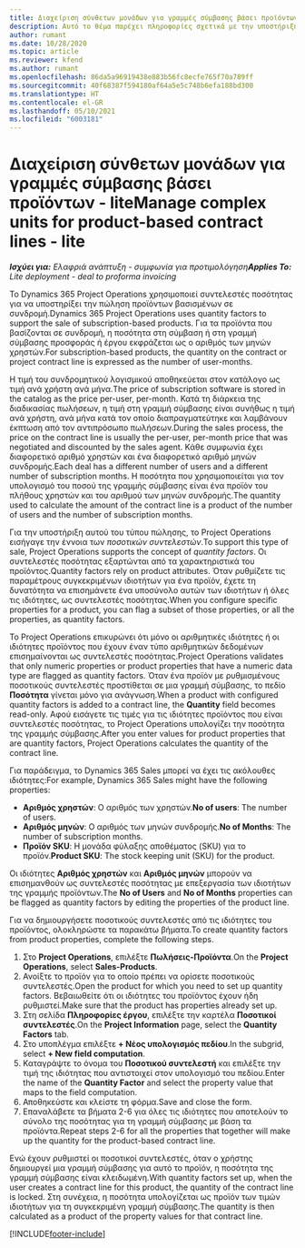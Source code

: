 ```yaml
---
title: Διαχείριση σύνθετων μονάδων για γραμμές σύμβασης βάσει προϊόντων - lite
description: Αυτό το θέμα παρέχει πληροφορίες σχετικά με την υποστήριξη της πώλησης προϊόντων που βασίζονται σε συνδρομή.
author: rumant
ms.date: 10/28/2020
ms.topic: article
ms.reviewer: kfend
ms.author: rumant
ms.openlocfilehash: 86da5a96919438e883b56fc8ecfe765f70a789ff
ms.sourcegitcommit: 40f68387f594180af64a5e5c748b6efa188bd300
ms.translationtype: HT
ms.contentlocale: el-GR
ms.lasthandoff: 05/10/2021
ms.locfileid: "6003181"
---
```

# <a name="manage-complex-units-for-product-based-contract-lines---lite"></a><span data-ttu-id="8196a-103">Διαχείριση σύνθετων μονάδων για γραμμές σύμβασης βάσει προϊόντων - lite</span><span class="sxs-lookup"><span data-stu-id="8196a-103">Manage complex units for product-based contract lines - lite</span></span>

<span data-ttu-id="8196a-104">_**Ισχύει για:** Ελαφριά ανάπτυξη - συμφωνία για προτιμολόγηση_</span><span class="sxs-lookup"><span data-stu-id="8196a-104">_**Applies To:** Lite deployment - deal to proforma invoicing_</span></span>

<span data-ttu-id="8196a-105">Το Dynamics 365 Project Operations χρησιμοποιεί συντελεστές ποσότητας για να υποστηρίξει την πώληση προϊόντων βασισμένων σε συνδρομή.</span><span class="sxs-lookup"><span data-stu-id="8196a-105">Dynamics 365 Project Operations uses quantity factors to support the sale of subscription-based products.</span></span> <span data-ttu-id="8196a-106">Για τα προϊόντα που βασίζονται σε συνδρομή, η ποσότητα στη σύμβαση ή στη γραμμή σύμβασης προσφοράς ή έργου εκφράζεται ως ο αριθμός των μηνών χρηστών.</span><span class="sxs-lookup"><span data-stu-id="8196a-106">For subscription-based products, the quantity on the contract or project contract line is expressed as the number of user-months.</span></span>

<span data-ttu-id="8196a-107">Η τιμή του συνδρομητικού λογισμικού αποθηκεύεται στον κατάλογο ως τιμή ανά χρήστη ανά μήνα.</span><span class="sxs-lookup"><span data-stu-id="8196a-107">The price of subscription software is stored in the catalog as the price per-user, per-month.</span></span> <span data-ttu-id="8196a-108">Κατά τη διάρκεια της διαδικασίας πωλήσεων, η τιμή στη γραμμή σύμβασης είναι συνήθως η τιμή ανά χρήστη, ανά μήνα κατά τον οποίο διαπραγματεύτηκε και λαμβάνουν έκπτωση από τον αντιπρόσωπο πωλήσεων.</span><span class="sxs-lookup"><span data-stu-id="8196a-108">During the sales process, the price on the contract line is usually the per-user, per-month price that was negotiated and discounted by the sales agent.</span></span> <span data-ttu-id="8196a-109">Κάθε συμφωνία έχει διαφορετικό αριθμό χρηστών και ένα διαφορετικό αριθμό μηνών συνδρομής.</span><span class="sxs-lookup"><span data-stu-id="8196a-109">Each deal has a different number of users and a different number of subscription months.</span></span> <span data-ttu-id="8196a-110">Η ποσότητα που χρησιμοποιείται για τον υπολογισμό του ποσού της γραμμής σύμβασης είναι ένα προϊόν του πλήθους χρηστών και του αριθμού των μηνών συνδρομής.</span><span class="sxs-lookup"><span data-stu-id="8196a-110">The quantity used to calculate the amount of the contract line is a product of the number of users and the number of subscription months.</span></span>

<span data-ttu-id="8196a-111">Για την υποστήριξη αυτού του τύπου πώλησης, το Project Operations εισήγαγε την έννοια των *ποσοτικών συντελεστών*.</span><span class="sxs-lookup"><span data-stu-id="8196a-111">To support this type of sale, Project Operations supports the concept of *quantity factors*.</span></span> <span data-ttu-id="8196a-112">Οι συντελεστές ποσότητας εξαρτώνται από τα χαρακτηριστικά του προϊόντος.</span><span class="sxs-lookup"><span data-stu-id="8196a-112">Quantity factors rely on product attributes.</span></span> <span data-ttu-id="8196a-113">Όταν ρυθμίζετε τις παραμέτρους συγκεκριμένων ιδιοτήτων για ένα προϊόν, έχετε τη δυνατότητα να επισημάνετε ένα υποσύνολο αυτών των ιδιοτήτων ή όλες τις ιδιότητες, ως συντελεστές ποσότητας.</span><span class="sxs-lookup"><span data-stu-id="8196a-113">When you configure specific properties for a product, you can flag a subset of those properties, or all the properties, as quantity factors.</span></span>

<span data-ttu-id="8196a-114">Το Project Operations επικυρώνει ότι μόνο οι αριθμητικές ιδιότητες ή οι ιδιότητες προϊόντος που έχουν έναν τύπο αριθμητικών δεδομένων επισημαίνονται ως συντελεστές ποσότητας.</span><span class="sxs-lookup"><span data-stu-id="8196a-114">Project Operations validates that only numeric properties or product properties that have a numeric data type are flagged as quantity factors.</span></span> <span data-ttu-id="8196a-115">Όταν ένα προϊόν με ρυθμισμένους ποσοτικούς συντελεστές προστίθεται σε μια γραμμή σύμβασης, το πεδίο **Ποσότητα** γίνεται μόνο για ανάγνωση.</span><span class="sxs-lookup"><span data-stu-id="8196a-115">When a product with configured quantity factors is added to a contract line, the **Quantity** field  becomes read-only.</span></span> <span data-ttu-id="8196a-116">Αφού εισάγετε τις τιμές για τις ιδιότητες προϊόντος που είναι συντελεστές ποσότητας, το Project Operations υπολογίζει την ποσότητα της γραμμής σύμβασης.</span><span class="sxs-lookup"><span data-stu-id="8196a-116">After you enter values for product properties that are quantity factors, Project Operations calculates the quantity of the contract line.</span></span>

<span data-ttu-id="8196a-117">Για παράδειγμα, το Dynamics 365 Sales μπορεί να έχει τις ακόλουθες ιδιότητες:</span><span class="sxs-lookup"><span data-stu-id="8196a-117">For example, Dynamics 365 Sales might have the following properties:</span></span>

- <span data-ttu-id="8196a-118">**Αριθμός χρηστών**: Ο αριθμός των χρηστών.</span><span class="sxs-lookup"><span data-stu-id="8196a-118">**No of users**: The number of users.</span></span>
- <span data-ttu-id="8196a-119">**Αριθμός μηνών**: Ο αριθμός των μηνών συνδρομής.</span><span class="sxs-lookup"><span data-stu-id="8196a-119">**No of Months**: The number of subscription months.</span></span>
- <span data-ttu-id="8196a-120">**Προϊόν SKU**: Η μονάδα φύλαξης αποθέματος (SKU) για το προϊόν.</span><span class="sxs-lookup"><span data-stu-id="8196a-120">**Product SKU**: The stock keeping unit (SKU) for the product.</span></span>

<span data-ttu-id="8196a-121">Οι ιδιότητες **Αριθμός χρηστών** και **Αριθμός μηνών** μπορούν να επισημανθούν ως συντελεστές ποσότητας με επεξεργασία των ιδιοτήτων της γραμμής προϊόντων.</span><span class="sxs-lookup"><span data-stu-id="8196a-121">The **No of Users** and **No of Months** properties can be flagged as quantity factors by editing the properties of the product line.</span></span>

<span data-ttu-id="8196a-122">Για να δημιουργήσετε ποσοτικούς συντελεστές από τις ιδιότητες του προϊόντος, ολοκληρώστε τα παρακάτω βήματα.</span><span class="sxs-lookup"><span data-stu-id="8196a-122">To create quantity factors from product properties, complete the following steps.</span></span>

1. <span data-ttu-id="8196a-123">Στο **Project Operations**, επιλέξτε **Πωλήσεις-Προϊόντα**.</span><span class="sxs-lookup"><span data-stu-id="8196a-123">On the **Project Operations**, select **Sales-Products**.</span></span>
2. <span data-ttu-id="8196a-124">Ανοίξτε το προϊόν για το οποίο πρέπει να ορίσετε ποσοτικούς συντελεστές.</span><span class="sxs-lookup"><span data-stu-id="8196a-124">Open the product for which you need to set up quantity factors.</span></span> <span data-ttu-id="8196a-125">Βεβαιωθείτε ότι οι ιδιότητες του προϊόντος έχουν ήδη ρυθμιστεί.</span><span class="sxs-lookup"><span data-stu-id="8196a-125">Make sure that the product has properties already set up.</span></span>
3. <span data-ttu-id="8196a-126">Στη σελίδα **Πληροφορίες έργου**, επιλέξτε την καρτέλα **Ποσοτικοί συντελεστές**.</span><span class="sxs-lookup"><span data-stu-id="8196a-126">On the **Project Information** page, select the **Quantity Factors** tab.</span></span>
4. <span data-ttu-id="8196a-127">Στο υποπλέγμα επιλέξτε **+ Νέος υπολογισμός πεδίου**.</span><span class="sxs-lookup"><span data-stu-id="8196a-127">In the subgrid, select **+ New field computation**.</span></span>
5. <span data-ttu-id="8196a-128">Καταγράψτε το όνομα του **Ποσοτικού συντελεστή** και επιλέξτε την τιμή της ιδιότητας που αντιστοιχεί στον υπολογισμό του πεδίου.</span><span class="sxs-lookup"><span data-stu-id="8196a-128">Enter the name of the **Quantity Factor** and select the property value that maps to the field computation.</span></span>
6. <span data-ttu-id="8196a-129">Αποθηκεύστε και κλείστε τη φόρμα.</span><span class="sxs-lookup"><span data-stu-id="8196a-129">Save and close the form.</span></span>
7. <span data-ttu-id="8196a-130">Επαναλάβετε τα βήματα 2-6 για όλες τις ιδιότητες που αποτελούν το σύνολο της ποσότητας για τη γραμμή σύμβασης με βάση τα προϊόντα.</span><span class="sxs-lookup"><span data-stu-id="8196a-130">Repeat steps 2-6 for all the properties that together will make up the quantity for the product-based contract line.</span></span>

<span data-ttu-id="8196a-131">Ενώ έχουν ρυθμιστεί οι ποσοτικοί συντελεστές, όταν ο χρήστης δημιουργεί μια γραμμή σύμβασης για αυτό το προϊόν, η ποσότητα της γραμμή σύμβασης είναι κλειδωμένη.</span><span class="sxs-lookup"><span data-stu-id="8196a-131">With quantity factors set up, when the user creates a contract line for this product, the quantity of the contract line is locked.</span></span> <span data-ttu-id="8196a-132">Στη συνέχεια, η ποσότητα υπολογίζεται ως προϊόν των τιμών ιδιοτήτων για τη συγκεκριμένη γραμμή σύμβασης.</span><span class="sxs-lookup"><span data-stu-id="8196a-132">The quantity is then calculated as a product of the property values for that contract line.</span></span>


[!INCLUDE[footer-include](../../includes/footer-banner.md)]